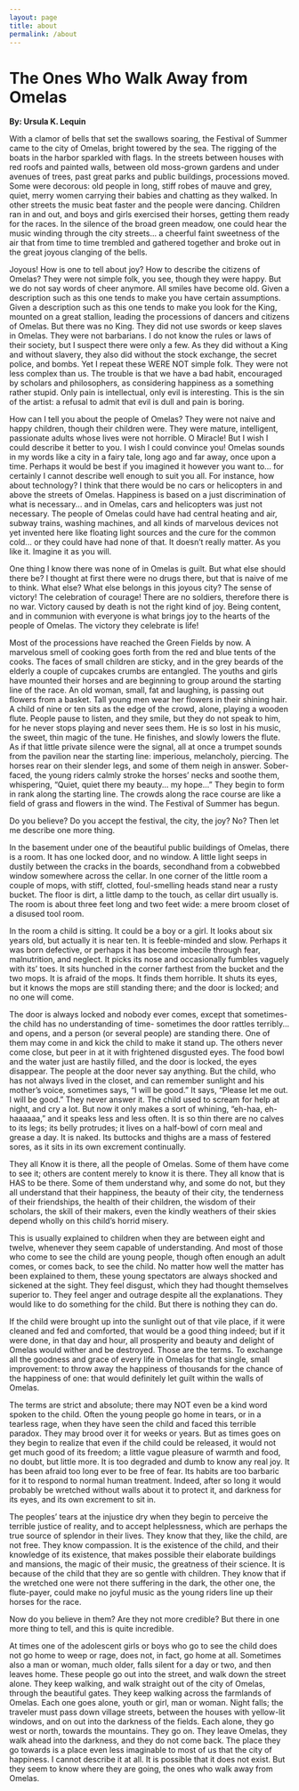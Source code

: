 ```yaml
---
layout: page
title: about
permalink: /about
---
```

# The Ones Who Walk Away from Omelas

**By: Ursula K. Lequin**

With a clamor of bells that set the swallows soaring, the Festival of Summer came to the city of Omelas, bright towered by the sea. The rigging of the boats in the harbor sparkled with flags. In the streets between houses with red roofs and painted walls, between old moss-grown gardens and under avenues of trees, past great parks and public buildings, processions moved. Some were decorous: old people in long, stiff robes of mauve and grey, quiet, merry women carrying their babies and chatting as they walked. In other streets the music beat faster and the people were dancing. Children ran in and out, and boys and girls exercised their horses, getting them ready for the races. In the silence of the broad green meadow, one could hear the music winding through the city streets... a cheerful faint sweetness of the air that from time to time trembled and gathered together and broke out in the great joyous clanging of the bells.

Joyous! How is one to tell about joy? How to describe the citizens of Omelas? They were not simple folk, you see, though they were happy. But we do not say words of cheer anymore. All smiles have become old. Given a description such as this one tends to make you have certain assumptions. Given a description such as this one tends to make you look for the King, mounted on a great stallion, leading the processions of dancers and citizens of Omelas. But there was no King. They did not use swords or keep slaves in Omelas. They were not barbarians. I do not know the rules or laws of their society, but I suspect there were only a few. As they did without a King and without slavery, they also did without the stock exchange, the secret police, and bombs. Yet I repeat these WERE NOT simple folk. They were not less complex than us. The trouble is that we have a bad habit, encouraged by scholars and philosophers, as considering happiness as a something rather stupid. Only pain is intellectual, only evil is interesting. This is the sin of the artist: a refusal to admit that evil is dull and pain is boring.

How can I tell you about the people of Omelas? They were not naive and happy children, though their children were. They were mature, intelligent, passionate adults whose lives were not horrible. O Miracle! But I wish I could describe it better to you. I wish I could convince you! Omelas sounds in my words like a city in a fairy tale, long ago and far away, once upon a time. Perhaps it would be best if you imagined it however you want to... for certainly I cannot describe well enough to suit you all. For instance, how about technology? I think that there would be no cars or helicopters in and above the streets of Omelas. Happiness is based on a just discrimination of what is necessary... and in Omelas, cars and helicopters was just not necessary. The people of Omelas could have had central heating and air, subway trains, washing machines, and all kinds of marvelous devices not yet invented here like floating light sources and the cure for the common cold... or they could have had none of that. It doesn’t really matter. As you like it. Imagine it as you will.

One thing I know there was none of in Omelas is guilt. But what else should there be? I thought at first there were no drugs there, but that is naive of me to think. What else? What else belongs in this joyous city? The sense of victory! The celebration of courage! There are no soldiers, therefore there is no war. Victory caused by death is not the right kind of joy. Being content, and in communion with everyone is what brings joy to the hearts of the people of Omelas. The victory they celebrate is life!

Most of the processions have reached the Green Fields by now. A marvelous smell of cooking goes forth from the red and blue tents of the cooks. The faces of small children are sticky, and in the grey beards of the elderly a couple of cupcakes crumbs are entangled. The youths and girls have mounted their horses and are beginning to group around the starting line of the race. An old woman, small, fat and laughing, is passing out flowers from a basket. Tall young men wear her flowers in their shining hair. A child of nine or ten sits as the edge of the crowd, alone, playing a wooden flute. People pause to listen, and they smile, but they do not speak to him, for he never stops playing and never sees them. He is so lost in his music, the sweet, thin magic of the tune. He finishes, and slowly lowers the flute. As if that little private silence were the signal, all at once a trumpet sounds from the pavilion near the starting line: imperious, melancholy, piercing. The horses rear on their slender legs, and some of them neigh in answer. Sober-faced, the young riders calmly stroke the horses’ necks and soothe them, whispering, “Quiet, quiet there my beauty... my hope...” They begin to form in rank along the starting line. The crowds along the race course are like a field of grass and flowers in the wind. The Festival of Summer has begun.

Do you believe? Do you accept the festival, the city, the joy? No? Then let me describe one more thing.

In the basement under one of the beautiful public buildings of Omelas, there is a room. It has one locked door, and no window. A little light seeps in dustily between the cracks in the boards, secondhand from a cobwebbed window somewhere across the cellar. In one corner of the little room a couple of mops, with stiff, clotted, foul-smelling heads stand near a rusty bucket. The floor is dirt, a little damp to the touch, as cellar dirt usually is. The room is about three feet long and two feet wide: a mere broom closet of a disused tool room.

In the room a child is sitting. It could be a boy or a girl. It looks about six years old, but actually it is near ten. It is feeble-minded and slow. Perhaps it was born defective, or perhaps it has become imbecile through fear, malnutrition, and neglect. It picks its nose and occasionally fumbles vaguely with its’ toes. It sits hunched in the corner farthest from the bucket and the two mops. It is afraid of the mops. It finds them horrible. It shuts its eyes, but it knows the mops are still standing there; and the door is locked; and no one will come.

The door is always locked and nobody ever comes, except that sometimes- the child has no understanding of time- sometimes the door rattles terribly... and opens, and a person (or several people) are standing there. One of them may come in and kick the child to make it stand up. The others never come close, but peer in at it with frightened disgusted eyes. The food bowl and the water just are hastily filled, and the door is locked, the eyes disappear. The people at the door never say anything. But the child, who has not always lived in the closet, and can remember sunlight and his mother’s voice, sometimes says, “I will be good.” It says, “Please let me out. I will be good.” They never answer it. The child used to scream for help at night, and cry a lot. But now it only makes a sort of whining, “eh-haa, eh-haaaaaa,” and it speaks less and less often. It is so thin there are no calves to its legs; its belly protrudes; it lives on a half-bowl of corn meal and grease a day. It is naked. Its buttocks and thighs are a mass of festered sores, as it sits in its own excrement continually.

They all Know it is there, all the people of Omelas. Some of them have come to see it; others are content merely to know it is there. They all know that is HAS to be there. Some of them understand why, and some do not, but they all understand that their happiness, the beauty of their city, the tenderness of their friendships, the health of their children, the wisdom of their scholars, the skill of their makers, even the kindly weathers of their skies depend wholly on this child’s horrid misery.

This is usually explained to children when they are between eight and twelve, whenever they seem capable of understanding. And most of those who come to see the child are young people, though often enough an adult comes, or comes back, to see the child. No matter how well the matter has been explained to them, these young spectators are always shocked and sickened at the sight. They feel disgust, which they had thought themselves superior to. They feel anger and outrage despite all the explanations. They would like to do something for the child. But there is nothing they can do.

If the child were brought up into the sunlight out of that vile place, if it were cleaned and fed and comforted, that would be a good thing indeed; but if it were done, in that day and hour, all prosperity and beauty and delight of Omelas would wither and be destroyed. Those are the terms. To exchange all the goodness and grace of every life in Omelas for that single, small improvement: to throw away the happiness of thousands for the chance of the happiness of one: that would definitely let guilt within the walls of Omelas.

The terms are strict and absolute; there may NOT even be a kind word spoken to the child. Often the young people go home in tears, or in a tearless rage, when they have seen the child and faced this terrible paradox. They may brood over it for weeks or years. But as times goes on they begin to realize that even if the child could be released, it would not get much good of its freedom; a little vague pleasure of warmth and food, no doubt, but little more. It is too degraded and dumb to know any real joy. It has been afraid too long ever to be free of fear. Its habits are too barbaric for it to respond to normal human treatment. Indeed, after so long it would probably be wretched without walls about it to protect it, and darkness for its eyes, and its own excrement to sit in.

The peoples’ tears at the injustice dry when they begin to perceive the terrible justice of reality, and to accept helplessness, which are perhaps the true source of splendor in their lives. They know that they, like the child, are not free. They know compassion. It is the existence of the child, and their knowledge of its existence, that makes possible their elaborate buildings and mansions, the magic of their music, the greatness of their science. It is because of the child that they are so gentle with children. They know that if the wretched one were not there suffering in the dark, the other one, the flute-payer, could make no joyful music as the young riders line up their horses for the race.

Now do you believe in them? Are they not more credible? But there in one more thing to tell, and this is quite incredible.

At times one of the adolescent girls or boys who go to see the child does not go home to weep or rage, does not, in fact, go home at all. Sometimes also a man or woman, much older, falls silent for a day or two, and then leaves home. These people go out into the street, and walk down the street alone. They keep walking, and walk straight out of the city of Omelas, through the beautiful gates. They keep walking across the farmlands of Omelas. Each one goes alone, youth or girl, man or woman. Night falls; the traveler must pass down village streets, between the houses with yellow-lit windows, and on out into the darkness of the fields. Each alone, they go west or north, towards the mountains. They go on. They leave Omelas, they walk ahead into the darkness, and they do not come back. The place they go towards is a place even less imaginable to most of us that the city of happiness. I cannot describe it at all. It is possible that it does not exist. But they seem to know where they are going, the ones who walk away from Omelas.
